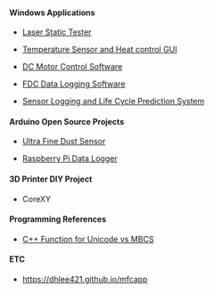 <!-- <img src="\Coset2.PNG"> -->
<!-- <img src="\Coset3.PNG"> -->
#### Windows Applications ####

- [Laser Static Tester](laserStaticTester.md)

- [Temperature Sensor and Heat control GUI](sensorMonitor.md) 

- [DC Motor Control Software](dcMotorControl.md)

- [FDC Data Logging Software](fdcTestSoftware.md)

- [Sensor Logging and Life Cycle Prediction System](senLogPerformPredictor.md)

#### Arduino Open Source Projects ####

- [Ultra Fine Dust Sensor](fineDustSensor.md)

- [Raspberry Pi Data Logger](raspLogger.md)



#### 3D Printer DIY Project ####

- CoreXY 

#### Programming References ####

- [C++ Function for Unicode vs MBCS](cppfunction_table.md)

#### ETC ####

* https://dhlee421.github.io/mfcapp
